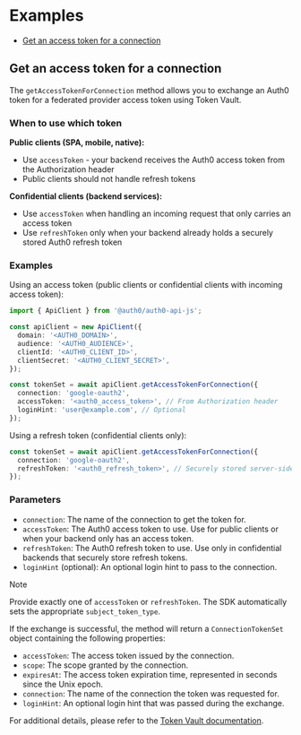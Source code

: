 # Examples

- [Get an access token for a connection](#get-an-access-token-for-a-connection)

## Get an access token for a connection

The `getAccessTokenForConnection` method allows you to exchange an Auth0 token for a federated provider access token using Token Vault.

### When to use which token

**Public clients (SPA, mobile, native):**
- Use `accessToken` - your backend receives the Auth0 access token from the Authorization header
- Public clients should not handle refresh tokens

**Confidential clients (backend services):**
- Use `accessToken` when handling an incoming request that only carries an access token
- Use `refreshToken` only when your backend already holds a securely stored Auth0 refresh token

### Examples

Using an access token (public clients or confidential clients with incoming access token):

```ts
import { ApiClient } from '@auth0/auth0-api-js';

const apiClient = new ApiClient({
  domain: '<AUTH0_DOMAIN>',
  audience: '<AUTH0_AUDIENCE>',
  clientId: '<AUTH0_CLIENT_ID>',
  clientSecret: '<AUTH0_CLIENT_SECRET>',
});

const tokenSet = await apiClient.getAccessTokenForConnection({
  connection: 'google-oauth2',
  accessToken: '<auth0_access_token>', // From Authorization header
  loginHint: 'user@example.com', // Optional
});
```

Using a refresh token (confidential clients only):

```ts
const tokenSet = await apiClient.getAccessTokenForConnection({
  connection: 'google-oauth2',
  refreshToken: '<auth0_refresh_token>', // Securely stored server-side
});
```

### Parameters

- `connection`: The name of the connection to get the token for.
- `accessToken`: The Auth0 access token to use. Use for public clients or when your backend only has an access token.
- `refreshToken`: The Auth0 refresh token to use. Use only in confidential backends that securely store refresh tokens.
- `loginHint` (optional): An optional login hint to pass to the connection.

> [!NOTE]
> Provide exactly one of `accessToken` or `refreshToken`. The SDK automatically sets the appropriate `subject_token_type`.

If the exchange is successful, the method will return a `ConnectionTokenSet` object containing the following properties:

- `accessToken`: The access token issued by the connection.
- `scope`: The scope granted by the connection.
- `expiresAt`: The access token expiration time, represented in seconds since the Unix epoch.
- `connection`: The name of the connection the token was requested for.
- `loginHint`: An optional login hint that was passed during the exchange.

For additional details, please refer to the [Token Vault documentation](https://auth0.com/docs/secure/tokens/token-vault).

